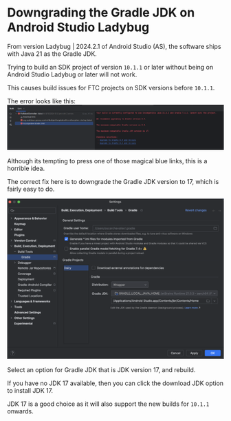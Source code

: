 # Downgrading the Gradle JDK on Android Studio Ladybug

From version Ladybug | 2024.2.1 of Android Studio (AS), the software ships with
Java 21 as the Gradle JDK.

<div class="warning">

Trying to build an SDK project of version `10.1.1` or later without being on
Android Studio Ladybug or later will not work.

</div>

This causes build issues for FTC projects on SDK versions before `10.1.1`.

The error looks like this:
![erroring build](./failed_gradle_build.png)

Although its tempting to press one of those magical blue links, this is a
horrible idea.

The correct fix here is to downgrade the Gradle JDK version to 17, which is
fairly easy to do.

![Android Studio Gradle settings menu](./as_gradle_settings.png)

Select an option for Gradle JDK that is JDK version 17, and rebuild.

If you have no JDK 17 available, then you can click the download JDK option to
install JDK 17.

JDK 17 is a good choice as it will also support the new builds for `10.1.1`
onwards.

